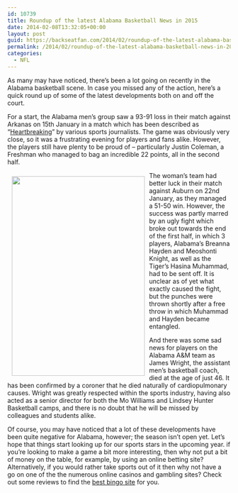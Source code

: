 ```yaml
---
id: 10739
title: Roundup of the latest Alabama Basketball News in 2015
date: 2014-02-08T13:32:05+00:00
layout: post
guid: https://backseatfan.com/2014/02/roundup-of-the-latest-alabama-basketball-news-in-2015/
permalink: /2014/02/roundup-of-the-latest-alabama-basketball-news-in-2015/
categories:
  - NFL
---
```


<div class="entry">
  <p>
    As many may have noticed, there&rsquo;s been a lot going on recently in the Alabama basketball scene. In case you missed any of the action, here&rsquo;s a quick round up of some of the latest developments both on and off the court.
  </p>

  <p>
    For a start, the Alabama men&rsquo;s group saw a 93-91 loss in their match against Arkanas on 15th January in a match which has been described as &ldquo;<a href="http://www.rolltide.com/sports/m-baskbl/alab-m-baskbl-body.html">Heartbreaking</a>&rdquo; by various sports journalists. The game was obviously very close, so it was a frustrating evening for players and fans alike. However, the players still have plenty to be proud of &ndash; particularly Justin Coleman, a Freshman who managed to bag an incredible 22 points, all in the second half.
  </p>

  <p>
    <img alt="" src="http://media.cmgdigital.com/shared/lt/lt_cache/thumbnail/960/img/photos/2012/12/05/79/ee/Dayton_Alabama_Basketball.J2.JPG" style="float:left;height:450px;margin:10px;width:300px" />The woman&rsquo;s team had better luck in their match against Auburn on 22nd January, as they managed a 51-50 win. However, the success was partly marred by an ugly fight which broke out towards the end of the first half, in which 3 players, Alabama&rsquo;s Breanna Hayden and Meoshonti Knight, as well as the Tiger&rsquo;s Hasina Muhammad, had to be sent off. It is unclear as of yet what exactly caused the fight, but the punches were thrown shortly after a free throw in which Muhammad and Hayden became entangled.
  </p>

  <p>
    And there was some sad news for players on the Alabama A&M team as James Wright, the assistant men&rsquo;s basketball coach, died at the age of just 46. It has been confirmed by a coroner that he died naturally of cardiopulmonary causes. Wright was greatly respected within the sports industry, having also acted as a senior director for both the Mo Williams and Lindsey Hunter Basketball camps, and there is no doubt that he will be missed by colleagues and students alike.
  </p>

  <p>
    Of course, you may have noticed that a lot of these developments have been quite negative for Alabama, however; the season isn&rsquo;t open yet. Let&rsquo;s hope that things start looking up for our sports stars in the upcoming year. if you&rsquo;re looking to make a game a bit more interesting, then why not put a bit of money on the table, for example, by using an online betting site? Alternatively, if you would rather take sports out of it then why not have a go on one of the the numerous online casinos and gambling sites? Check out some reviews to find the <a href="http://www.bingostrike.com">best bingo site</a>&nbsp;for you.
  </p>
</div>
